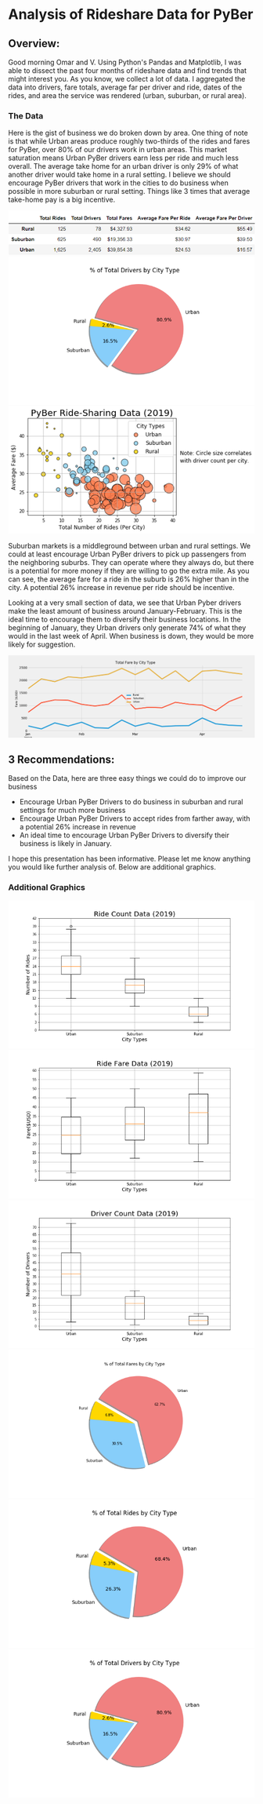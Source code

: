 # Analysis of Rideshare Data for PyBer

## Overview: 
Good morning Omar and V. Using Python's Pandas and Matplotlib, I was able to dissect the past four months of rideshare data and find trends that might interest you. As you know, we collect a lot of data. I aggregated the data into drivers, fare totals, average far per driver and ride, dates of the rides, and area the service was rendered (urban, suburban, or rural area). 

### The Data

Here is the gist of business we do broken down by area. One thing of note is that while Urban areas produce roughly two-thirds of the rides and fares for PyBer, over 80% of our drivers work in urban areas. This market saturation means Urban PyBer drivers earn less per ride and much less overall. The average take home for an urban driver is only 29% of what another driver would take home in a rural setting. I believe we should encourage PyBer drivers that work in the cities to do business when possible in more suburban or rural setting. Things like 3 times that average take-home pay is a big incentive. 

![PyBer Dataframe](https://github.com/NannGitUser/PyBer_Analysis/blob/master/Analysis/DataFrame.PNG)
![PyBer % Drivers Pie](https://github.com/NannGitUser/PyBer_Analysis/blob/master/Analysis/Fig7.png)
![PyBer Bubble Chart](https://github.com/NannGitUser/PyBer_Analysis/blob/master/Analysis/Fig1.png)

Suburban markets is a middleground between urban and rural settings. We could at least encourage Urban PyBer drivers to pick up passengers from the neighboring suburbs. They can operate where they always do, but there is a potential for more money if they are willing to go the extra mile. As you can see, the average fare for a ride in the suburb is 26% higher than in the city. A potential 26% increase in revenue per ride should be incentive. 

Looking at a very small section of data, we see that Urban Pyber drivers make the least amount of business around January-February. This is the ideal time to encourage them to diversify their business locations. In the beginning of January, they Urban drivers only generate 74% of what they would in the last week of April. When business is down, they would be more likely for suggestion. 

![PyBer Fares by Week](https://github.com/NannGitUser/PyBer_Analysis/blob/master/Analysis/PyBer_Fare_Summary.png)

## 3 Recommendations: 

Based on the Data, here are three easy things we could do to improve our business

* Encourage Urban PyBer Drivers to do business in suburban and rural settings for much more business
* Encourage Urban PyBer Drivers to accept rides from farther away, with a potential 26% increase in revenue
* An ideal time to encourage Urban PyBer Drivers to diversify their business is likely in January. 

I hope this presentation has been informative. Please let me know anything you would like further analysis of. 
Below are additional graphics. 

### Additional Graphics

![PyBer Box Whisker Ridecount](https://github.com/NannGitUser/PyBer_Analysis/blob/master/Analysis/Fig2.png)
![PyBer Box Whisker Fares](https://github.com/NannGitUser/PyBer_Analysis/blob/master/Analysis/Fig3.png)
![PyBer Box Whisker Drivercount](https://github.com/NannGitUser/PyBer_Analysis/blob/master/Analysis/Fig4.png)
![PyBer % Fares Pie](https://github.com/NannGitUser/PyBer_Analysis/blob/master/Analysis/Fig5.png)
![PyBer % Rides Pie](https://github.com/NannGitUser/PyBer_Analysis/blob/master/Analysis/Fig6.png)
![PyBer % Drivers Pie](https://github.com/NannGitUser/PyBer_Analysis/blob/master/Analysis/Fig7.png)
